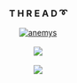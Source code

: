 ### **<div align="center">T H R E A D ➰</div>**  
  
<p align="center">
  <a href="https://www.anemys.com" rel="nofollow" target="_blank">
    <img align="center" src="https://img.shields.io/badge/Anemys-grey?style=for-the-badge&logo=oracle&logo=linkedin&logoColor=white" alt="anemys">
  </a>
  <br>
  <br>
  <img align="center" src="https://komarev.com/ghpvc/?username=therealthread&style=for-the-badge&label=ZİYARETÇİLER&abbreviated=true">  
  <br><br>
  <img align="center" src="https://github-readme-stats.vercel.app/api/top-langs/?username=therealthread&langs_count=20&theme=dark">  
</p>
